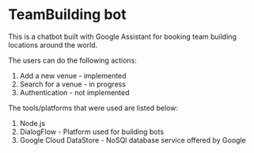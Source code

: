 # TeamBuilding bot
This is a chatbot built with Google Assistant for booking team building locations around the world.

The users can do the following actions:

1. Add a new venue - implemented
2. Search for a venue - in progress
3. Authentication - not implemented

The tools/platforms that were used are listed below:

1. Node.js
2. DialogFlow - Platform used for building bots
3. Google Cloud DataStore - NoSQl database service offered by Google
